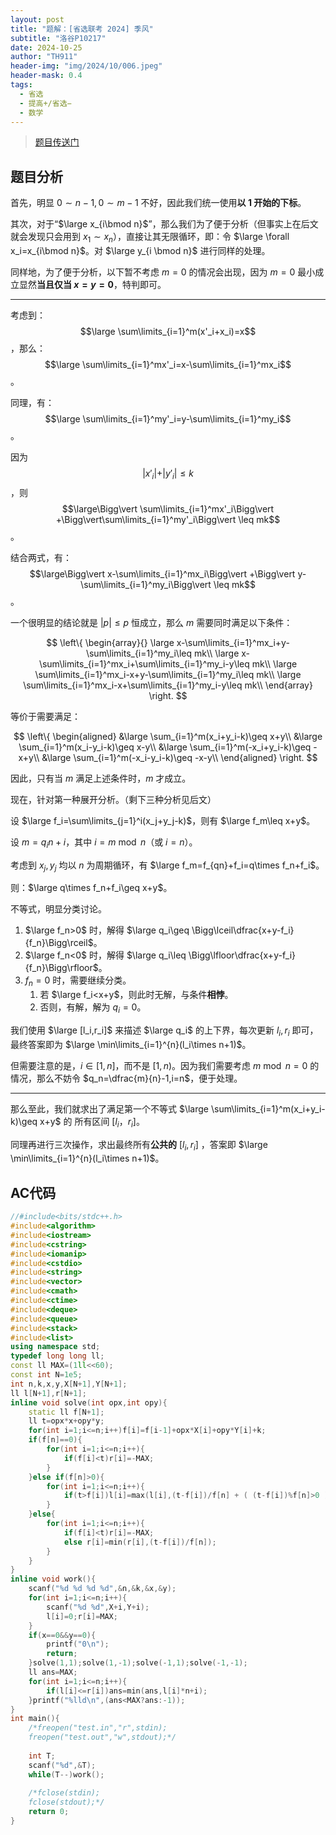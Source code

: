 ```yaml
---
layout: post
title: "题解：[省选联考 2024] 季风"
subtitle: "洛谷P10217"
date: 2024-10-25
author: "TH911"
header-img: "img/2024/10/006.jpeg"
header-mask: 0.4
tags:
  - 省选
  - 提高+/省选−
  - 数学
---
```


> [题目传送门](https://www.luogu.com.cn/problem/P10217)

## 题目分析

首先，明显 $0\sim n-1,0\sim m-1$ 不好，因此我们统一使用**以 $1$ 开始的下标**。

其次，对于“$\large x_{i\bmod n}$”，那么我们为了便于分析（但事实上在后文就会发现只会用到 $x_1\sim x_n$），直接让其无限循环，即：令 $\large \forall x_i=x_{i\bmod n}$。对 $\large y_{i \bmod n}$ 进行同样的处理。

同样地，为了便于分析，以下暂不考虑 $m=0$ 的情况会出现，因为 $m=0$ 最小成立显然**当且仅当 $x=y=0$**，特判即可。

***

考虑到：$$\large \sum\limits_{i=1}^m(x'_i+x_i)=x$$，那么：$$\large \sum\limits_{i=1}^mx'_i=x-\sum\limits_{i=1}^mx_i$$。

同理，有：$$\large \sum\limits_{i=1}^my'_i=y-\sum\limits_{i=1}^my_i$$。

因为 $$\vert x'_i\vert+\vert y'_i\vert \leq k$$，则 $$\large\Bigg\vert \sum\limits_{i=1}^mx'_i\Bigg\vert +\Bigg\vert\sum\limits_{i=1}^my'_i\Bigg\vert \leq mk$$。

结合两式，有：$$\large\Bigg\vert x-\sum\limits_{i=1}^mx_i\Bigg\vert +\Bigg\vert y-\sum\limits_{i=1}^my_i\Bigg\vert \leq mk$$。

一个很明显的结论就是 $\vert p\vert \leq p$ 恒成立，那么 $m$ 需要同时满足以下条件：

$$
\left\{
\begin{array}{}
\large x-\sum\limits_{i=1}^mx_i+y-\sum\limits_{i=1}^my_i\leq mk\\
\large x-\sum\limits_{i=1}^mx_i+\sum\limits_{i=1}^my_i-y\leq mk\\
\large \sum\limits_{i=1}^mx_i-x+y-\sum\limits_{i=1}^my_i\leq mk\\
\large \sum\limits_{i=1}^mx_i-x+\sum\limits_{i=1}^my_i-y\leq mk\\
\end{array}
\right.
$$

等价于需要满足：

$$
\left\{
\begin{aligned}
&\large \sum_{i=1}^m(x_i+y_i-k)\geq x+y\\
&\large \sum_{i=1}^m(x_i-y_i-k)\geq x-y\\
&\large \sum_{i=1}^m(-x_i+y_i-k)\geq -x+y\\
&\large \sum_{i=1}^m(-x_i-y_i-k)\geq -x-y\\
\end{aligned}
\right.
$$

因此，只有当 $m$ 满足上述条件时，$m$ 才成立。

现在，针对第一种展开分析。（剩下三种分析见后文）

设 $\large f_i=\sum\limits_{j=1}^i(x_j+y_j-k)$，则有 $\large f_m\leq x+y$。

设 $m=q_in+i$，其中 $i=m\bmod n$（或 $i=n$）。

考虑到 $x_j,y_j$ 均以 $n$ 为周期循环，有 $\large f_m=f_{qn}+f_i=q\times f_n+f_i$。

则：$\large q\times f_n+f_i\geq x+y$。

不等式，明显分类讨论。

1. $\large f_n>0$ 时，解得 $\large q_i\geq \Bigg\lceil\dfrac{x+y-f_i}{f_n}\Bigg\rceil$。
2. $\large f_n<0$ 时，解得 $\large q_i\leq \Bigg\lfloor\dfrac{x+y-f_i}{f_n}\Bigg\rfloor$。
3. $f_n=0$ 时，需要继续分类。
   1. 若 $\large f_i<x+y$，则此时无解，与条件**相悖**。
   2. 否则，有解，解为 $q_i=0$。

我们使用 $\large [l_i,r_i]$ 来描述 $\large q_i$ 的上下界，每次更新 $l_i,r_i$ 即可，最终答案即为 $\large \min\limits_{i=1}^{n}(l_i\times n+1)$。

但需要注意的是，$i\in[1,n]$，而不是 $[1,n)$。因为我们需要考虑 $m\bmod n=0$ 的情况，那么不妨令 $q_n=\dfrac{m}{n}-1,i=n$，便于处理。

***

那么至此，我们就求出了满足第一个不等式 $\large \sum\limits_{i=1}^m(x_i+y_i-k)\geq x+y$ 的 所有区间 $[l_i，r_i]$。

同理再进行三次操作，求出最终所有**公共的** $[l_i,r_i]$ ，答案即 $\large \min\limits_{i=1}^{n}(l_i\times n+1)$。

## AC代码

```cpp
//#include<bits/stdc++.h>
#include<algorithm> 
#include<iostream>
#include<cstring>
#include<iomanip>
#include<cstdio>
#include<string>
#include<vector>
#include<cmath>
#include<ctime>
#include<deque>
#include<queue>
#include<stack>
#include<list>
using namespace std;
typedef long long ll;
const ll MAX=(1ll<<60);
const int N=1e5;
int n,k,x,y,X[N+1],Y[N+1];
ll l[N+1],r[N+1];
inline void solve(int opx,int opy){
	static ll f[N+1];
	ll t=opx*x+opy*y; 
	for(int i=1;i<=n;i++)f[i]=f[i-1]+opx*X[i]+opy*Y[i]+k;
	if(f[n]==0){
		for(int i=1;i<=n;i++){
			if(f[i]<t)r[i]=-MAX;
		}
	}else if(f[n]>0){
		for(int i=1;i<=n;i++){
			if(t>f[i])l[i]=max(l[i],(t-f[i])/f[n] + ( (t-f[i])%f[n]>0 ) );
		}
	}else{
		for(int i=1;i<=n;i++){
			if(f[i]<t)r[i]=-MAX;
			else r[i]=min(r[i],(t-f[i])/f[n]);
		}
	}
}
inline void work(){
	scanf("%d %d %d %d",&n,&k,&x,&y);
	for(int i=1;i<=n;i++){
		scanf("%d %d",X+i,Y+i);
		l[i]=0;r[i]=MAX;
	}
	if(x==0&&y==0){
		printf("0\n");
		return;
	}solve(1,1);solve(1,-1);solve(-1,1);solve(-1,-1);
	ll ans=MAX;
	for(int i=1;i<=n;i++){
		if(l[i]<=r[i])ans=min(ans,l[i]*n+i);
	}printf("%lld\n",(ans<MAX?ans:-1));
}
int main(){
	/*freopen("test.in","r",stdin);
	freopen("test.out","w",stdout);*/
	
	int T;
	scanf("%d",&T);
	while(T--)work();
	
	/*fclose(stdin); 
	fclose(stdout);*/
	return 0;
}
```
